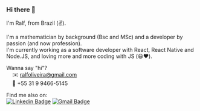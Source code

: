 ### Hi there 👋

I'm Ralf, from Brazil (:v:).

I'm a mathematician by background (Bsc and MSc) and a developer by passion (and now profession). <br>
I'm currently working as a software developer with React, React Native and Node.JS, and loving more and more coding with JS (:satisfied::heart:).

Wanna say "hi"? <br>
  &nbsp; &nbsp;      ✉️ ralfoliveira@gmail.com <br>
  &nbsp; &nbsp;      📱  +55 31 9 9466-5145
       
Find me also on:<br>
[![Linkedin Badge](https://img.shields.io/badge/-LinkedIn-blue?style=flat-square&logo=Linkedin&logoColor=white&link=https://www.linkedin.com/in/ralf-o/)](https://www.linkedin.com/in/ralf-o/)
[![Gmail Badge](https://img.shields.io/badge/-Gmail-c14438?style=flat-square&logo=Gmail&logoColor=white&link=mailto:ralfoliveira@gmail.com)](mailto:ralfoliveira@gmail.com)


